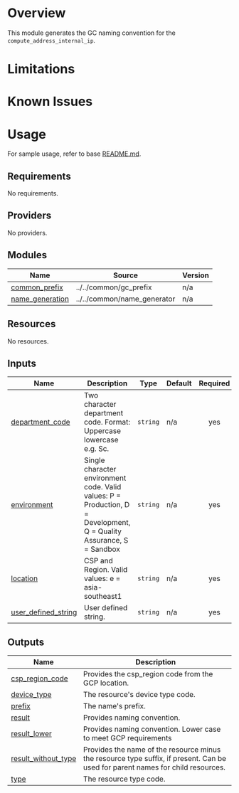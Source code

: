 # Overview
This module generates the GC naming convention for the `compute_address_internal_ip`.

# Limitations

# Known Issues

# Usage
For sample usage, refer to base [README.md](../../../README.md).

<!-- BEGINNING OF PRE-COMMIT-TERRAFORM DOCS HOOK -->
## Requirements

No requirements.

## Providers

No providers.

## Modules

| Name | Source | Version |
|------|--------|---------|
| <a name="module_common_prefix"></a> [common\_prefix](#module\_common\_prefix) | ../../common/gc_prefix | n/a |
| <a name="module_name_generation"></a> [name\_generation](#module\_name\_generation) | ../../common/name_generator | n/a |

## Resources

No resources.

## Inputs

| Name | Description | Type | Default | Required |
|------|-------------|------|---------|:--------:|
| <a name="input_department_code"></a> [department\_code](#input\_department\_code) | Two character department code. Format: Uppercase lowercase e.g. Sc. | `string` | n/a | yes |
| <a name="input_environment"></a> [environment](#input\_environment) | Single character environment code. Valid values: P = Production, D = Development, Q = Quality Assurance, S = Sandbox | `string` | n/a | yes |
| <a name="input_location"></a> [location](#input\_location) | CSP and Region. Valid values: e = asia-southeast1 | `string` | n/a | yes |
| <a name="input_user_defined_string"></a> [user\_defined\_string](#input\_user\_defined\_string) | User defined string. | `string` | n/a | yes |

## Outputs

| Name | Description |
|------|-------------|
| <a name="output_csp_region_code"></a> [csp\_region\_code](#output\_csp\_region\_code) | Provides the csp\_region code from the GCP location. |
| <a name="output_device_type"></a> [device\_type](#output\_device\_type) | The resource's device type code. |
| <a name="output_prefix"></a> [prefix](#output\_prefix) | The name's prefix. |
| <a name="output_result"></a> [result](#output\_result) | Provides naming convention. |
| <a name="output_result_lower"></a> [result\_lower](#output\_result\_lower) | Provides naming convention. Lower case to meet GCP requirements |
| <a name="output_result_without_type"></a> [result\_without\_type](#output\_result\_without\_type) | Provides the name of the resource minus the resource type suffix, if present. Can be used for parent names for child resources. |
| <a name="output_type"></a> [type](#output\_type) | The resource type code. |
<!-- END OF PRE-COMMIT-TERRAFORM DOCS HOOK -->
